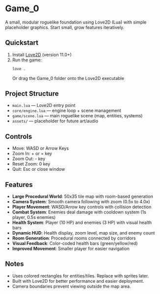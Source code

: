 # Game_0

A small, modular roguelike foundation using Love2D (Lua) with simple placeholder graphics. Start small, grow features iteratively.

## Quickstart
1. Install [Love2D](https://love2d.org/) (version 11.0+)
2. Run the game:
   ```bash
   love .
   ```
   Or drag the Game_0 folder onto the Love2D executable

## Project Structure
- `main.lua` — Love2D entry point
- `core/engine.lua` — engine loop + scene management
- `game/scene.lua` — main roguelike scene (map, entities, systems)
- `assets/` — placeholder for future art/audio

## Controls
- Move: WASD or Arrow Keys
- Zoom In: + or = key
- Zoom Out: - key
- Reset Zoom: 0 key
- Quit: Esc or close window

## Features
- **Large Procedural World**: 50x35 tile map with room-based generation
- **Camera System**: Smooth camera following with zoom (0.5x to 4.0x)
- **Player Movement**: WASD/Arrow key controls with collision detection
- **Combat System**: Enemies deal damage with cooldown system (1s player, 0.5s enemies)
- **Health System**: Player (10 HP) and enemies (3 HP) with visual health bars
- **Dynamic HUD**: Health display, zoom level, map size, and enemy count
- **Room Generation**: Procedural rooms connected by corridors
- **Visual Feedback**: Color-coded health bars (green/yellow/red)
- **Improved Movement**: Smaller player for easier navigation

## Notes
- Uses colored rectangles for entities/tiles. Replace with sprites later.
- Built with Love2D for better performance and easier deployment.
- Camera boundaries prevent viewing outside the map area.

